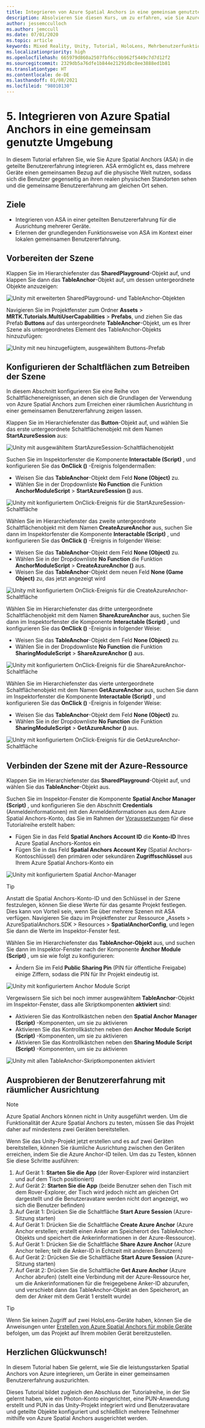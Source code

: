 ```yaml
---
title: Integrieren von Azure Spatial Anchors in eine gemeinsam genutzte Umgebung
description: Absolvieren Sie diesen Kurs, um zu erfahren, wie Sie Azure Spatial Anchors verwenden, um Objekte in einer freigegebenen HoloLens 2-Mehrbenutzeranwendung zu verankern.
author: jessemcculloch
ms.author: jemccull
ms.date: 07/01/2020
ms.topic: article
keywords: Mixed Reality, Unity, Tutorial, HoloLens, Mehrbenutzerfunktionen, Photon, MRTK, Mixed Reality Toolkit, UWP, Azure Spatial Anchors
ms.localizationpriority: high
ms.openlocfilehash: 665979d860a2507fbf6cc9b962f5449c7d7d12f2
ms.sourcegitcommit: 2329db5a76dfe1b844e21291dbc8ee3888ed1b81
ms.translationtype: HT
ms.contentlocale: de-DE
ms.lasthandoff: 01/08/2021
ms.locfileid: "98010130"
---
```

# <a name="5-integrating-azure-spatial-anchors-into-a-shared-experience"></a>5. Integrieren von Azure Spatial Anchors in eine gemeinsam genutzte Umgebung

In diesem Tutorial erfahren Sie, wie Sie Azure Spatial Anchors (ASA) in die geteilte Benutzererfahrung integrieren. ASA ermöglicht es, dass mehrere Geräte einen gemeinsamen Bezug auf die physische Welt nutzen, sodass sich die Benutzer gegenseitig an ihren realen physischen Standorten sehen und die gemeinsame Benutzererfahrung am gleichen Ort sehen.

## <a name="objectives"></a>Ziele

* Integrieren von ASA in einer geteilten Benutzererfahrung für die Ausrichtung mehrerer Geräte.
* Erlernen der grundlegenden Funktionsweise von ASA im Kontext einer lokalen gemeinsamen Benutzererfahrung.

## <a name="preparing-the-scene"></a>Vorbereiten der Szene

Klappen Sie im Hierarchiefenster das **SharedPlayground**-Objekt auf, und klappen Sie dann das **TableAnchor**-Objekt auf, um dessen untergeordnete Objekte anzuzeigen:

![Unity mit erweiterten SharedPlayground- und TableAnchor-Objekten](images/mr-learning-sharing/sharing-05-section1-step1-1.png)

Navigieren Sie im Projektfenster zum Ordner **Assets** > **MRTK.Tutorials.MultiUserCapabilities** > **Prefabs**, und ziehen Sie das Prefab **Buttons** auf das untergeordnete **TableAnchor**-Objekt, um es Ihrer Szene als untergeordnetes Element des TableAnchor-Objekts hinzuzufügen:

![Unity mit neu hinzugefügtem, ausgewähltem Buttons-Prefab](images/mr-learning-sharing/sharing-05-section1-step1-2.png)

## <a name="configuring-the-buttons-to-operate-the-scene"></a>Konfigurieren der Schaltflächen zum Betreiben der Szene

In diesem Abschnitt konfigurieren Sie eine Reihe von Schaltflächenereignissen, an denen sich die Grundlagen der Verwendung von Azure Spatial Anchors zum Erreichen einer räumlichen Ausrichtung in einer gemeinsamen Benutzererfahrung zeigen lassen.

Klappen Sie im Hierarchiefenster das **Button**-Objekt auf, und wählen Sie das erste untergeordnete Schaltflächenobjekt mit dem Namen **StartAzureSession** aus:

![Unity mit ausgewähltem StartAzureSession-Schaltflächenobjekt](images/mr-learning-sharing/sharing-05-section2-step1-1.png)

Suchen Sie im Inspektorfenster die Komponente **Interactable (Script)** , und konfigurieren Sie das **OnClick ()** -Ereignis folgendermaßen:

* Weisen Sie das **TableAnchor**-Objekt dem Feld **None (Object)** zu.
* Wählen Sie in der Dropdownliste **No Function** die Funktion **AnchorModuleScript** > **StartAzureSession ()** aus.

![Unity mit konfiguriertem OnClick-Ereignis für die StartAzureSession-Schaltfläche](images/mr-learning-sharing/sharing-05-section2-step1-2.png)

Wählen Sie im Hierarchiefenster das zweite untergeordnete Schaltflächenobjekt mit dem Namen **CreateAzureAnchor** aus, suchen Sie dann im Inspektorfenster die Komponente **Interactable (Script)** , und konfigurieren Sie das **OnClick ()** -Ereignis in folgender Weise:

* Weisen Sie das **TableAnchor**-Objekt dem Feld **None (Object)** zu.
* Wählen Sie in der Dropdownliste **No Function** die Funktion **AnchorModuleScript** > **CreateAzureAnchor ()** aus.
* Weisen Sie das **TableAnchor**-Objekt dem neuen Feld **None (Game Object)** zu, das jetzt angezeigt wird

![Unity mit konfiguriertem OnClick-Ereignis für die CreateAzureAnchor-Schaltfläche](images/mr-learning-sharing/sharing-05-section2-step1-3.png)

Wählen Sie im Hierarchiefenster das dritte untergeordnete Schaltflächenobjekt mit dem Namen **ShareAzureAnchor** aus, suchen Sie dann im Inspektorfenster die Komponente **Interactable (Script)** , und konfigurieren Sie das **OnClick ()** -Ereignis in folgender Weise:

* Weisen Sie das **TableAnchor**-Objekt dem Feld **None (Object)** zu.
* Wählen Sie in der Dropdownliste **No Function** die Funktion **SharingModuleScript** > **ShareAzureAnchor ()** aus.

![Unity mit konfiguriertem OnClick-Ereignis für die ShareAzureAnchor-Schaltfläche](images/mr-learning-sharing/sharing-05-section2-step1-4.png)

Wählen Sie im Hierarchiefenster das vierte untergeordnete Schaltflächenobjekt mit dem Namen **GetAzureAnchor** aus, suchen Sie dann im Inspektorfenster die Komponente **Interactable (Script)** , und konfigurieren Sie das **OnClick ()** -Ereignis in folgender Weise:

* Weisen Sie das **TableAnchor**-Objekt dem Feld **None (Object)** zu.
* Wählen Sie in der Dropdownliste **No Function** die Funktion **SharingModuleScript** > **GetAzureAnchor ()** aus.

![Unity mit konfiguriertem OnClick-Ereignis für die GetAzureAnchor-Schaltfläche](images/mr-learning-sharing/sharing-05-section2-step1-5.png)

## <a name="connecting-the-scene-to-the-azure-resource"></a>Verbinden der Szene mit der Azure-Ressource

Klappen Sie im Hierarchiefenster das **SharedPlayground**-Objekt auf, und wählen Sie das **TableAnchor**-Objekt aus.

Suchen Sie im Inspektor-Fenster die Komponente **Spatial Anchor Manager (Script)** , und konfigurieren Sie den Abschnitt **Credentials** (Anmeldeinformationen) mit den Anmeldeinformationen aus dem Azure Spatial Anchors-Konto, das Sie im Rahmen der [Voraussetzungen](mr-learning-sharing-01.md#prerequisites) für diese Tutorialreihe erstellt haben:

* Fügen Sie in das Feld **Spatial Anchors Account ID** die **Konto-ID** Ihres Azure Spatial Anchors-Kontos ein
* Fügen Sie in das Feld **Spatial Anchors Account Key** (Spatial Anchors-Kontoschlüssel) den primären oder sekundären **Zugriffsschlüssel** aus Ihrem Azure Spatial Anchors-Konto ein

![Unity mit konfiguriertem Spatial Anchor-Manager](images/mr-learning-sharing/sharing-05-section3-step1-1.png)

> [!TIP]
> Anstatt die Spatial Anchors-Konto-ID und den Schlüssel in der Szene festzulegen, können Sie diese Werte für das gesamte Projekt festlegen. Dies kann von Vorteil sein, wenn Sie über mehrere Szenen mit ASA verfügen. Navigieren Sie dazu im Projektfenster zur Ressource „Assets > AzureSpatialAnchors.SDK > Resources > **SpatialAnchorConfig**, und legen Sie dann die Werte im Inspektor-Fenster fest.

Wählen Sie im Hierarchiefenster das **TableAnchor-Objekt** aus, und suchen Sie dann im Inspektor-Fenster nach der Komponente **Anchor Module (Script)** , um sie wie folgt zu konfigurieren:

* Ändern Sie im Feld **Public Sharing Pin** (PIN für öffentliche Freigabe) einige Ziffern, sodass die PIN für Ihr Projekt eindeutig ist.

![Unity mit konfiguriertem Anchor Module Script](images/mr-learning-sharing/sharing-05-section3-step1-2.png)

Vergewissern Sie sich bei noch immer ausgewähltem **TableAnchor**-Objekt im Inspektor-Fenster, dass alle Skriptkomponenten **aktiviert** sind:

* Aktivieren Sie das Kontrollkästchen neben den **Spatial Anchor Manager (Script)** -Komponenten, um sie zu aktivieren
* Aktivieren Sie das Kontrollkästchen neben den **Anchor Module Script (Script)** -Komponenten, um sie zu aktivieren
* Aktivieren Sie das Kontrollkästchen neben den **Sharing Module Script (Script)** -Komponenten, um sie zu aktivieren

![Unity mit allen TableAnchor-Skriptkomponenten aktiviert](images/mr-learning-sharing/sharing-05-section3-step1-3.png)

## <a name="trying-the-experience-with-spatial-alignment"></a>Ausprobieren der Benutzererfahrung mit räumlicher Ausrichtung

> [!NOTE]
> Azure Spatial Anchors können nicht in Unity ausgeführt werden. Um die Funktionalität der Azure Spatial Anchors zu testen, müssen Sie das Projekt daher auf mindestens zwei Geräten bereitstellen.

Wenn Sie das Unity-Projekt jetzt erstellen und es auf zwei Geräten bereitstellen, können Sie räumliche Ausrichtung zwischen den Geräten erreichen, indem Sie die Azure Anchor-ID teilen. Um das zu Testen, können Sie diese Schritte ausführen:

1. Auf Gerät 1: **Starten Sie die App** (der Rover-Explorer wird instanziiert und auf dem Tisch positioniert)
2. Auf Gerät 2: **Starten Sie die App** (beide Benutzer sehen den Tisch mit dem Rover-Explorer, der Tisch wird jedoch nicht am gleichen Ort dargestellt und die Benutzeravatare werden nicht dort angezeigt, wo sich die Benutzer befinden)
3. Auf Gerät 1: Drücken Sie die Schaltfläche **Start Azure Session** (Azure-Sitzung starten)
4. Auf Gerät 1: Drücken Sie die Schaltfläche **Create Azure Anchor** (Azure Anchor erstellen; erstellt einen Anker am Speicherort des TableAnchor-Objekts und speichert die Ankerinformationen in der Azure-Ressource).
5. Auf Gerät 1: Drücken Sie die Schaltfläche **Share Azure Anchor** (Azure Anchor teilen; teilt die Anker-ID in Echtzeit mit anderen Benutzern)
6. Auf Gerät 2: Drücken Sie die Schaltfläche **Start Azure Session** (Azure-Sitzung starten)
7. Auf Gerät 2: Drücken Sie die Schaltfläche **Get Azure Anchor** (Azure Anchor abrufen) (stellt eine Verbindung mit der Azure-Ressource her, um die Ankerinformationen für die freigegebene Anker-ID abzurufen, und verschiebt dann das TableAnchor-Objekt an den Speicherort, an dem der Anker mit dem Gerät 1 erstellt wurde)

> [!TIP]
> Wenn Sie keinen Zugriff auf zwei HoloLens-Geräte haben, können Sie die Anweisungen unter [Erstellen von Azure Spatial Anchors für mobile Geräte](mr-learning-asa-05.md) befolgen, um das Projekt auf Ihrem mobilen Gerät bereitzustellen.

## <a name="congratulations"></a>Herzlichen Glückwunsch!

In diesem Tutorial haben Sie gelernt, wie Sie die leistungsstarken Spatial Anchors von Azure integrieren, um Geräte in einer gemeinsamen Benutzererfahrung auszurichten.

Dieses Tutorial bildet zugleich den Abschluss der Tutorialreihe, in der Sie gelernt haben, wie ein Photon-Konto eingerichtet, eine PUN-Anwendung erstellt und PUN in das Unity-Projekt integriert wird und Benutzeravatare und geteilte Objekte konfiguriert und schließlich mehrere Teilnehmer mithilfe von Azure Spatial Anchors ausgerichtet werden.
